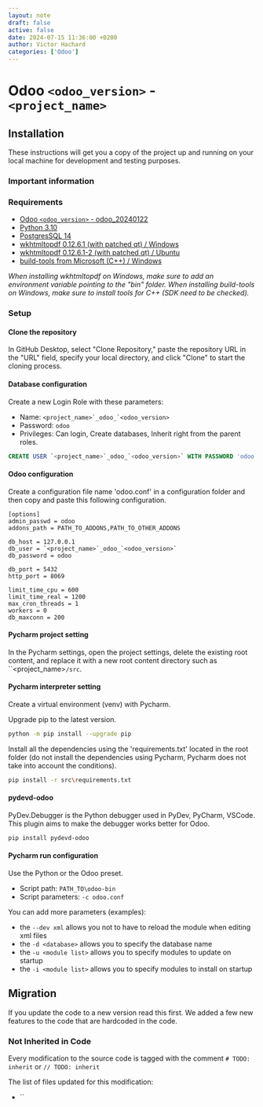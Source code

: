 ```yaml
---
layout: note
draft: false
active: false
date: 2024-07-15 11:36:00 +0200
author: Victor Hachard
categories: ['Odoo']
---
```


# Odoo `<odoo_version>` - `<project_name>`

## Installation

These instructions will get you a copy of the project up and running on your local machine for development and testing purposes.

### Important information

### Requirements

- [Odoo `<odoo_version>` - odoo_20240122](https://nightly.odoo.com/`<odoo_version>`.0/nightly/src/)
- [Python 3.10](https://www.python.org/downloads/release/python-310/)
- [PostgresSQL 14](https://www.postgresql.org/download/)
- [wkhtmltopdf 0.12.6.1 (with patched qt) / Windows](https://github.com/wkhtmltopdf/packaging/releases/download/0.12.6.1/wkhtmltox-0.12.6-1.msvc2015-win64.exe)
- [wkhtmltopdf 0.12.6.1-2 (with patched qt) / Ubuntu](https://github.com/wkhtmltopdf/packaging/releases/download/0.12.6.1-2/wkhtmltox_0.12.6.1-2.jammy_amd64.deb)
- [build-tools from Microsoft (C++) / Windows](https://visualstudio.microsoft.com/downloads/#build-tools-for-visual-studio-2022)
 
*When installing wkhtmltopdf on Windows, make sure to add an environment variable pointing to the "bin" folder.*
*When installing build-tools on Windows, make sure to install tools for C++ (SDK need to be checked).*

### Setup

#### Clone the repository

In GitHub Desktop, select "Clone Repository," paste the repository URL in the "URL" field, specify your local directory, and click "Clone" to start the cloning process.

#### Database configuration

Create a new Login Role with these parameters:

-   Name: ``<project_name>`_odoo_`<odoo_version>``
-   Password: `odoo`
-   Privileges: Can login, Create databases, Inherit right from the parent roles.

```sql
CREATE USER `<project_name>`_odoo_`<odoo_version>` WITH PASSWORD 'odoo' CREATEDB;
```

#### Odoo configuration

Create a configuration file name 'odoo.conf' in a configuration folder and then copy and paste this following configuration.

```
[options]
admin_passwd = odoo
addons_path = PATH_TO_ADDONS,PATH_TO_OTHER_ADDONS

db_host = 127.0.0.1
db_user = `<project_name>`_odoo_`<odoo_version>`
db_password = odoo

db_port = 5432
http_port = 8069

limit_time_cpu = 600
limit_time_real = 1200
max_cron_threads = 1
workers = 0
db_maxconn = 200
```

#### Pycharm project setting

In the Pycharm settings, open the project settings, delete the existing root content, and replace it with a new root content directory such as ``<project_name>`/src`.

#### Pycharm interpreter setting

Create a virtual environment (venv) with Pycharm.

Upgrade pip to the latest version.
```bash
python -m pip install --upgrade pip
```

Install all the dependencies using the 'requirements.txt' located in the root folder (do not install the dependencies using Pycharm, Pycharm does not take into account the conditions).

```bash
pip install -r src\requirements.txt
```

#### pydevd-odoo

PyDev.Debugger is the Python debugger used in PyDev, PyCharm, VSCode. This plugin aims to make the debugger works better for Odoo.

```bash
pip install pydevd-odoo
```

#### Pycharm run configuration

Use the Python or the Odoo preset.

- Script path: `PATH_TO\odoo-bin`
- Script parameters: `-c odoo.conf`

You can add more parameters (examples):
- the `--dev xml` allows you not to have to reload the module when editing xml files
- the `-d <database>` allows you to specify the database name
- the `-u <module list>` allows you to specify modules to update on startup
- the `-i <module list>` allows you to specify modules to install on startup

## Migration

If you update the code to a new version read this first. We added a few new features to the code that are hardcoded in the code.

### Not Inherited in Code

Every modification to the source code is tagged with the comment `# TODO: inherit` or `// TODO: inherit`

The list of files updated for this modification:

- ``
